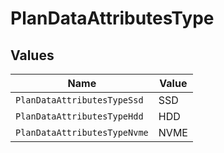 # PlanDataAttributesType


## Values

| Name                         | Value                        |
| ---------------------------- | ---------------------------- |
| `PlanDataAttributesTypeSsd`  | SSD                          |
| `PlanDataAttributesTypeHdd`  | HDD                          |
| `PlanDataAttributesTypeNvme` | NVME                         |